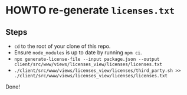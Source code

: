 # HOWTO re-generate `licenses.txt`

## Steps

- `cd` to the root of your clone of this repo.
- Ensure `node_modules` is up to date by running `npm ci`.
- `npx generate-license-file --input package.json --output client/src/www/views/licenses_view/licenses/licenses.txt`
- `./client/src/www/views/licenses_view/licenses/third_party.sh >> ./client/src/www/views/licenses_view/licenses/licenses.txt`

Done!
